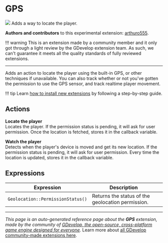 # GPS

<img src="https://resources.gdevelop-app.com/assets/Icons/crosshairs-gps.svg" class="extension-icon"></img>
Adds a way to locate the player.

**Authors and contributors** to this experimental extension: [arthuro555](https://gd.games/arthuro555).

!!! warning
    This is an extension made by a community member and it only got through a
    light review by the GDevelop extension team. As such, we can't guarantee it
    meets all the quality standards of fully reviewed extensions.

---

Adds an action to locate the player using the built-in GPS, or other techniques if unavailable. 
You can also track whether or not you've gotten the permission to use the GPS sensor, and track realtime player movement.

!!! tip
    Learn [how to install new extensions](/gdevelop5/extensions/search) by following a step-by-step guide.

## Actions

**Locate the player**  
Locates the player. If the permission status is pending, it will ask for user permission. Once the location is fetched, stores it in the callback variable.

**Watch the player**  
Detects when the player's device is moved and get its new location. If the permission status is pending, it will ask for user permission. Every time the location is updated, stores it in the callback variable.

## Expressions

| Expression | Description |  |
|-----|-----|-----|
| `Geolocation::PermissionStatus()` | Returns the status of the geolocation permission. ||


---

*This page is an auto-generated reference page about the **GPS** extension, made by the community of [GDevelop, the open-source, cross-platform game engine designed for everyone](https://gdevelop.io/).* Learn more about [all GDevelop community-made extensions here](/gdevelop5/extensions).
